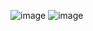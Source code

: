 ![image](https://github.com/user-attachments/assets/6461d9f7-21ad-45fb-b9e4-1cd778ad97cb)
![image](https://github.com/user-attachments/assets/d40bf51f-99b8-49d9-b095-92eaf4aba7f6)

